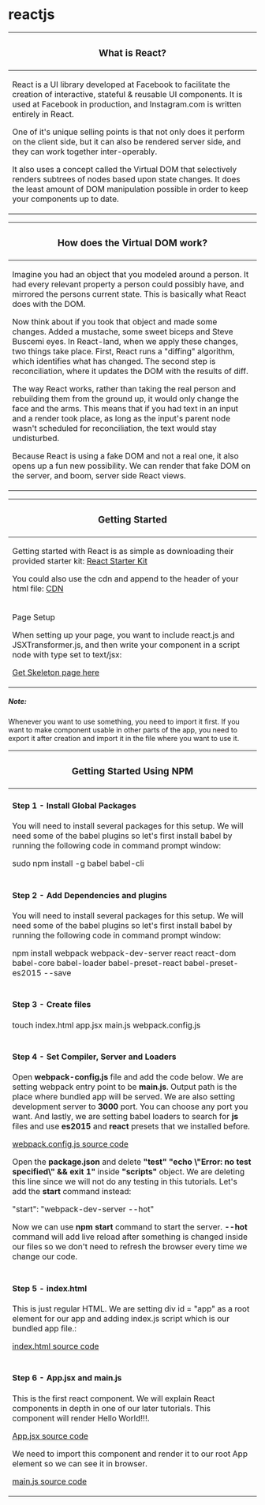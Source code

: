 # reactjs


<table>
 <thead>
    <tr>
        <th width="100%"><h3>What is React?</h3></th>
    </tr>
  </thead> 
    <tbody>
        <tr>
            <td>
            <p>React is a UI library developed at Facebook to facilitate the creation of interactive, stateful &amp; reusable UI components. It is used at Facebook in production, and Instagram.com is written entirely in React.  </p>
            <p>One of it's unique selling points is that not only does it perform on the client side, but it can also be rendered server side, and they can work together inter-operably.</p>
            <p>It also uses a concept called the Virtual DOM that selectively renders subtrees of nodes based upon state changes. It does the least amount of DOM manipulation possible in order to keep your components up to date.</p>
            </td>
        </tr>
    </tbody>
</table>

<table>
 <thead>
    <tr>
        <th width="100%"><h3>How does the Virtual DOM work?</h3></th>
    </tr>
  </thead> 
    <tbody>
        <tr>
            <td>
            <p><span>    </span>Imagine you had an object that you modeled around a person. It had every relevant property a person could possibly have, and mirrored the persons current state. This is basically what React does with the DOM.</p>
            <p><span>    </span>Now think about if you took that object and made some changes. Added a mustache, some sweet biceps and Steve Buscemi eyes. In React-land, when we apply these changes, two things take place. First, React runs a "diffing" algorithm, which identifies what has changed. The second step is reconciliation, where it updates the DOM with the results of diff.</p>
            <p><span>    </span>The way React works, rather than taking the real person and rebuilding them from the ground up, it would only change the face and the arms. This means that if you had text in an input and a render took place, as long as the input's parent node wasn't scheduled for reconciliation, the text would stay undisturbed.</p>
            <p><span>    </span>Because React is using a fake DOM and not a real one, it also opens up a fun new possibility. We can render that fake DOM on the server, and boom, server side React views.</p>
            </td>
        </tr>
    </tbody>
</table>





<table>
 <thead>
    <tr>
        <th width="100%"><h3>Getting Started</h3></th>
    </tr>
  </thead> 
    <tbody>
        <tr>
            <td>
            <p>Getting started with React is as simple as downloading their provided starter kit: <a href="https://facebook.github.io/react/downloads/react-0.11.2.zip">React Starter Kit</a></p>
            <p>You could also use the cdn and append to the header of your html file: <a href="https://cdnjs.com/libraries/react/0.14.1">CDN</a></p>
            </td>
        </tr>
        <tr>
            <td>
            <p>Page Setup</p>
            <p>When setting up your page, you want to include react.js and JSXTransformer.js, and then write your component in a script node with type set to text/jsx:</p>
            <p><a class="btn btn-primary" href="https://github.com/mharoot/reactjs/tree/master/react-starter-kit/templates">Get Skeleton page here</a></p>
            </td>
        </tr>
    </tbody>
</table>

<table>
 <thead>
    <tr>
        <th width="100%"><h3>Getting Started Using NPM</h3></th>
    </tr>
  </thead> 
    <tbody>
        <tr>
            <td>
            <p><h4>Step 1 - Install Global Packages</h4></p>
            <p>You will need to install several packages for this setup. We will need some of the babel plugins so let's first install babel by running the following code in command prompt window:</p>
            <p>sudo npm install -g babel babel-cli</p>
            </td>
        </tr>
        <tr>
            <td>
            <p><h4>Step 2 - Add Dependencies and plugins</h4></p>
            <p>
            You will need to install several packages for this setup. We will need some of the babel plugins so let's first install babel by running the following code in command prompt window:</p>
            <p>npm install webpack webpack-dev-server react react-dom babel-core babel-loader babel-preset-react babel-preset-es2015 --save</p>
            </td>
        </tr>
        <tr>
            <td>
            <p><h4>Step 3 - Create files </h4></p>
            <p>
            touch index.html app.jsx main.js webpack.config.js
            </p>
            </td>
        </tr>
        <tr>
            <td>
            <p><h4>Step 4 - Set Compiler, Server and Loaders</h4></p>
            <p>Open <b>webpack-config.js</b> file and add the code below. We are setting webpack entry point to be <b>main.js</b>. Output path is the place where bundled app will be served. We are also setting development server to <b>3000</b> port. You can choose any port you want. And lastly, we are setting babel loaders to search for <b>js</b> files and use <b>es2015</b> and <b>react</b> presets that we installed before.</p>
            <p><a href="https://github.com/mharoot/reactjs/blob/master/projects/project1/webpack.config.js">webpack.config.js source code</a></p>
            <p>Open the <b>package.json</b> and delete <b>"test" "echo \"Error: no test specified\" && exit 1" </b> inside <b>"scripts"</b> object. We are deleting this line since we will not do any testing in this tutorials. Let's add the <b>start</b> command instead:</p>
            <p>"start": "webpack-dev-server --hot"</p>
            <p>Now we can use <b>npm start</b> command to start the server. <b>--hot</b> command will add live reload after something is changed inside our files so we don't need to refresh the browser every time we change our code.</p>
            </td>
        </tr>
        <tr>
            <td>
            <p><h4>Step 5 - index.html </h4></p>
            <p>This is just regular HTML. We are setting div id = "app" as a root element for our app and adding index.js script which is our bundled app file.:</p>
            <p><a href="https://github.com/mharoot/reactjs/blob/master/projects/project1/index.html">index.html source code</a></p>
            </td>
        </tr>
        <tr>
            <td>
            <p><h4>Step 6 - App.jsx and main.js</h4></p>
            <p>This is the first react component. We will explain React components in depth in one of our later tutorials. This component will render Hello World!!!.</p>
            <p><a href="https://github.com/mharoot/reactjs/blob/master/projects/project1/App.jsx">App.jsx source code</a></p>
            <p>We need to import this component and render it to our root App element so we can see it in browser.</p>
            <p><a href="https://github.com/mharoot/reactjs/blob/master/projects/project1/main.js">main.js source code</a></p>
            </td>
            <p><h5>Note: </h5>Whenever you want to use something, you need to import it first. If you want to make component usable in other parts of the app, you need to export it after creation and import it in the file where you want to use it.</p>
        </tr>
    </tbody>
</table>






            






<!-- template

<table>
 <thead>
    <tr>
        <th width="100%"><h3> </h3></th>
    </tr>
  </thead> 
    <tbody>
        <tr>
            <td>
            <p>


            </p>
            <p>


            </p>
            <p>


            </p>
            </td>
        </tr>
    </tbody>
</table>
  -->